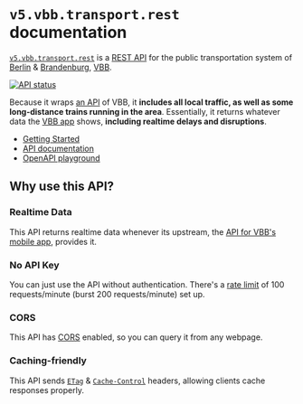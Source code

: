 # `v5.vbb.transport.rest` documentation

[`v5.vbb.transport.rest`](https://v5.vbb.transport.rest/) is a [REST API](https://restfulapi.net) for the public transportation system of [Berlin](https://en.wikipedia.org/wiki/Berlin) & [Brandenburg](https://en.wikipedia.org/wiki/Brandenburg), [VBB](https://en.wikipedia.org/wiki/Verkehrsverbund_Berlin-Brandenburg).

[![API status](https://badgen.net/uptime-robot/status/m784879513-ed3cc45a865db0ba57af0001)](https://stats.uptimerobot.com/57wNLs39M/784879513)

Because it wraps [an API](https://github.com/public-transport/hafas-client/blob/master/readme.md#background) of VBB, it **includes all local traffic, as well as some long-distance trains running in the area**. Essentially, it returns whatever data the [VBB app](https://www.vbb.de/fahrplan/vbb-app) shows, **including realtime delays and disruptions**.

- [Getting Started](getting-started.md)
- [API documentation](api.md)
- [OpenAPI playground](https://petstore.swagger.io/?url=https%3A%2F%2Fv5.vbb.transport.rest%2F.well-known%2Fservice-desc%0A)

## Why use this API?

### Realtime Data

This API returns realtime data whenever its upstream, the [API for VBB's mobile app](https://github.com/public-transport/hafas-client/blob/33d7d30acf235c54887c6459a15fe581982c6a19/p/vbb/readme.md), provides it.

### No API Key

You can just use the API without authentication. There's a [rate limit](https://apisyouwonthate.com/blog/what-is-api-rate-limiting-all-about) of 100 requests/minute (burst 200 requests/minute) set up.

### CORS

This API has [CORS](https://developer.mozilla.org/en-US/docs/Web/HTTP/Access_control_CORS) enabled, so you can query it from any webpage.

### Caching-friendly

This API sends [`ETag`](https://developer.mozilla.org/en-US/docs/Web/HTTP/Headers/ETag) & [`Cache-Control`](https://developer.mozilla.org/en-US/docs/Web/HTTP/Headers/Cache-Control) headers, allowing clients cache responses properly.
